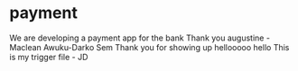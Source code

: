 # payment
We are developing a payment app for the bank 
Thank you augustine - Maclean Awuku-Darko Sem
Thank you for showing up
hellooooo
hello 
This is my trigger file - JD
